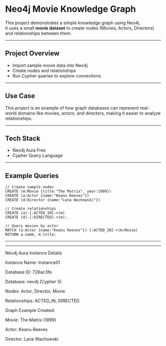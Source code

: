# Neo4j Movie Knowledge Graph

This project demonstrates a simple knowledge graph using Neo4j.  
It uses a small **movie dataset** to create nodes (Movies, Actors, Directors) and relationships between them.

---

## Project Overview
- Import sample movie data into Neo4j
- Create nodes and relationships
- Run Cypher queries to explore connections

---

## Use Case
This project is an example of how graph databases can represent real-world domains like movies, actors, and directors, making it easier to analyze relationships.

---

## Tech Stack
- Neo4j Aura Free
- Cypher Query Language

---

## Example Queries
```cypher
// Create sample nodes
CREATE (m:Movie {title:"The Matrix", year:1999})
CREATE (a:Actor {name:"Keanu Reeves"})
CREATE (d:Director {name:"Lana Wachowski"})

// Create relationships
CREATE (a)-[:ACTED_IN]->(m)
CREATE (d)-[:DIRECTED]->(m);

// Query movies by actor
MATCH (a:Actor {name:"Keanu Reeves"})-[:ACTED_IN]->(m:Movie)
RETURN a.name, m.title;
```
***
---
Neo4j Aura Instance Details

Instance Name: Instance01

Database ID: 726ac3fe

Database: neo4j (Cypher 5)

Nodes: Actor, Director, Movie

Relationships: ACTED_IN, DIRECTED

Graph Example Created:

Movie: The Matrix (1999)

Actor: Keanu Reeves

Director: Lana Wachowski

